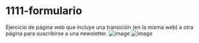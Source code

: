 # 1111-formulario
Ejercicio de página web que incluye una transición (en la misma web) a otra página para suscribirse a una newsletter.
![image](https://user-images.githubusercontent.com/91051075/178922622-e7ed5ed8-946d-4405-a9f4-fb7306927832.png)
![image](https://user-images.githubusercontent.com/91051075/178922683-b794ea6d-bb17-4625-a4a1-a2737d767f1d.png)

